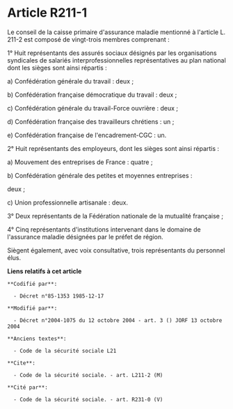 # Article R211-1

Le conseil de la caisse primaire d'assurance maladie mentionné à l'article L. 211-2 est composé de vingt-trois membres
comprenant :

1° Huit représentants des assurés sociaux désignés par les organisations syndicales de salariés interprofessionnelles
représentatives au plan national dont les sièges sont ainsi répartis :

a) Confédération générale du travail : deux ;

b) Confédération française démocratique du travail : deux ;

c) Confédération générale du travail-Force ouvrière : deux ;

d) Confédération française des travailleurs chrétiens : un ;

e) Confédération française de l'encadrement-CGC : un.

2° Huit représentants des employeurs, dont les sièges sont ainsi répartis :

a) Mouvement des entreprises de France : quatre ;

b) Confédération générale des petites et moyennes entreprises :

deux ;

c) Union professionnelle artisanale : deux.

3° Deux représentants de la Fédération nationale de la mutualité française ;

4° Cinq représentants d'institutions intervenant dans le domaine de l'assurance maladie désignées par le préfet de région.

Siègent également, avec voix consultative, trois représentants du personnel élus.

**Liens relatifs à cet article**

	**Codifié par**:

	  - Décret n°85-1353 1985-12-17

	**Modifié par**:

	  - Décret n°2004-1075 du 12 octobre 2004 - art. 3 () JORF 13 octobre 2004

	**Anciens textes**:

	  - Code de la sécurité sociale L21

	**Cite**:

	  - Code de la sécurité sociale. - art. L211-2 (M)

	**Cité par**:

	  - Code de la sécurité sociale. - art. R231-0 (V)
